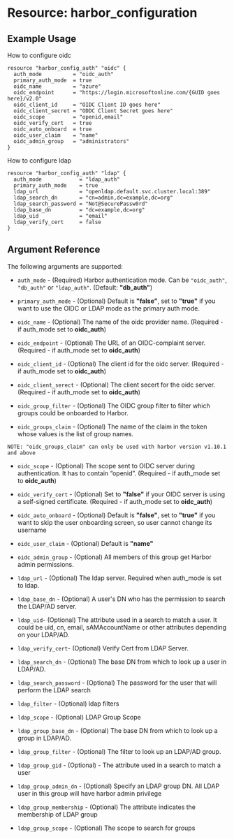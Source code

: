 # Resource: harbor_configuration

## Example Usage
How to configure oidc
```hcl
resource "harbor_config_auth" "oidc" {
  auth_mode          = "oidc_auth"
  primary_auth_mode  = true
  oidc_name          = "azure"
  oidc_endpoint      = "https://login.microsoftonline.com/{GUID goes here}/v2.0"
  oidc_client_id     = "OIDC Client ID goes here"
  oidc_client_secret = "ODDC Client Secret goes here"
  oidc_scope         = "openid,email"
  oidc_verify_cert   = true
  oidc_auto_onboard  = true
  oidc_user_claim    = "name"
  oidc_admin_group   = "administrators"
}
```

How to configure ldap
```hcl
resource "harbor_config_auth" "ldap" {
  auth_mode            = "ldap_auth"
  primary_auth_mode    = true
  ldap_url             = "openldap.default.svc.cluster.local:389"
  ldap_search_dn       = "cn=admin,dc=example,dc=org"
  ldap_search_password = "Not@SecurePassw0rd"
  ldap_base_dn         = "dc=example,dc=org"
  ldap_uid             = "email"
  ldap_verify_cert     = false
}
```

## Argument Reference
The following arguments are supported:

* `auth_mode` - (Required) Harbor authentication mode. Can be `"oidc_auth"`, `"db_auth"` or `"ldap_auth"`. (Default: **"db_auth"**)

* `primary_auth_mode` - (Optional) Default is **"false"**, set to **"true"** if you want to use the OIDC or LDAP mode as the primary auth mode.

* `oidc_name` - (Optional) The name of the oidc provider name. (Required - if auth_mode set to **oidc_auth**)

* `oidc_endpoint` - (Optional) The URL of an OIDC-complaint server. (Required - if auth_mode set to **oidc_auth**)

* `oidc_client_id` - (Optional) The client id for the oidc server. (Required - if auth_mode set to **oidc_auth**)

* `oidc_client_serect` - (Optional) The client secert for the oidc server. (Required - if auth_mode set to **oidc_auth**)

* `oidc_group_filter` - (Optional) The OIDC group filter to filter which groups could be onboarded to Harbor.

* `oidc_groups_claim` - (Optional) The name of the claim in the token whose values is the list of group names.

`NOTE: "oidc_groups_claim" can only be used with harbor version v1.10.1 and above`

* `oidc_scope` - (Optional) The scope sent to OIDC server during authentication. It has to contain “openid”. (Required - if auth_mode set to **oidc_auth**)

* `oidc_verify_cert` - (Optional) Set to **"false"** if your OIDC server is using a self-signed certificate. (Required - if auth_mode set to **oidc_auth**)

* `oidc_auto_onboard` - (Optional) Default is **"false"**, set to **"true"** if you want to skip the user onboarding screen, so user cannot change its username

* `oidc_user_claim` - (Optional) Default is **"name"**

* `oidc_admin_group` - (Optional) All members of this group get Harbor admin permissions.


* `ldap_url` - (Optional) The ldap server. Required when auth_mode is set to ldap.
* `ldap_base_dn` - (Optional) A user's DN who has the permission to search the LDAP/AD server.
* `ldap_uid`- (Optional) The attribute used in a search to match a user. It could be uid, cn, email, sAMAccountName or other attributes depending on your LDAP/AD.
* `ldap_verify_cert`- (Optional) Verify Cert from LDAP Server.
* `ldap_search_dn` - (Optional) The base DN from which to look up a user in LDAP/AD.
* `ldap_search_password` - (Optional) The password for the user that will perform the LDAP search
* `ldap_filter` - (Optional) ldap filters
* `ldap_scope` - (Optional) LDAP Group Scope
* `ldap_group_base_dn` - (Optional) The base DN from which to look up a group in LDAP/AD.
* `ldap_group_filter` - (Optional) The filter to look up an LDAP/AD group.
* `ldap_group_gid` - (Optional) - The attribute used in a search to match a user
* `ldap_group_admin_dn` - (Optional) Specify an LDAP group DN. All LDAP user in this group will have harbor admin privilege
* `ldap_group_membership` - (Optional) The attribute indicates the membership of LDAP group
* `ldap_group_scope` - (Optional) The scope to search for groups
